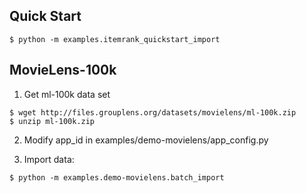 
## Quick Start

```
$ python -m examples.itemrank_quickstart_import
```


## MovieLens-100k

1. Get ml-100k data set
```
$ wget http://files.grouplens.org/datasets/movielens/ml-100k.zip
$ unzip ml-100k.zip
```

2. Modify app_id in examples/demo-movielens/app_config.py

3. Import data:
```
$ python -m examples.demo-movielens.batch_import
```
